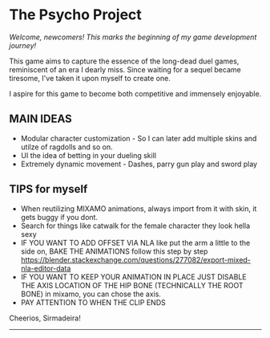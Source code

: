 # The Psycho Project

*Welcome, newcomers! This marks the beginning of my game development journey!*

This game aims to capture the essence of the long-dead duel games, reminiscent of an era I dearly miss. 
Since waiting for a sequel became tiresome, I've taken it upon myself to create one.

I aspire for this game to become both competitive and immensely enjoyable.

## MAIN IDEAS
  * Modular character customization - So I can later add multiple skins and utilze of ragdolls and so on.
  * UI the idea of betting in your dueling skill
  * Extremely dynamic movement - Dashes, parry gun play and sword play 

## TIPS for myself
  * When reutilizing MIXAMO animations, always import from it  with skin, it gets buggy if you dont.
  * Search for things like catwalk for the female character they look hella sexy
  * IF YOU WANT TO ADD OFFSET VIA NLA like put the arm a little to the side on, BAKE THE ANIMATIONS follow this step by step https://blender.stackexchange.com/questions/277082/export-mixed-nla-editor-data
  * IF YOU WANT TO KEEP YOUR ANIMATION IN PLACE JUST DISABLE THE AXIS LOCATION OF THE HIP BONE (TECHNICALLY THE ROOT BONE) in mixamo, you can chose the axis.
  * PAY ATTENTION TO WHEN THE CLIP ENDS

Cheerios,
Sirmadeira!
****
